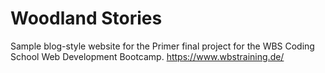 # Woodland Stories
Sample blog-style website for the Primer final project for the WBS Coding School Web Development Bootcamp.
https://www.wbstraining.de/
